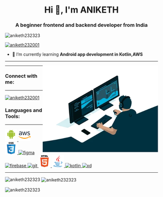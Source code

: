 <h1 align="center">Hi 👋, I'm ANIKETH</h1>
<h3 align="center">A beginner frontend and backend developer from India</h3>
<p align="left"> <img src="https://komarev.com/ghpvc/?username=aniketh232323&label=Profile%20views&color=0e75b6&style=flat" alt="aniketh232323" /> </p>

<p align="left"> <a href="https://twitter.com/aniketh232001" target="blank"><img src="https://img.shields.io/twitter/follow/aniketh232001?logo=twitter&style=for-the-badge" alt="aniketh232001" /></a> </p>

- 🌱 I’m currently learning **Android app development in Kotlin,AWS**
<hr>
<img align="right" alt="Coding" width="380"  src="giphy.webp" >
<hr>
<h3 align="left">Connect with me:</h3>
<hr>



<a href="https://twitter.com/aniketh232001" target="blank"><img align="center" src="https://raw.githubusercontent.com/rahuldkjain/github-profile-readme-generator/master/src/images/icons/Social/twitter.svg" alt="aniketh232001" height="30" width="40" /></a>
</p>

<h3 align="left">Languages and Tools:</h3>
<hr>
<p align="left"> <a href="https://developer.android.com" target="_blank" rel="noreferrer"> <img src="https://raw.githubusercontent.com/devicons/devicon/master/icons/android/android-original-wordmark.svg" alt="android" width="40" height="40"/> </a> <a href="https://aws.amazon.com" target="_blank" rel="noreferrer"> <img src="https://raw.githubusercontent.com/devicons/devicon/master/icons/amazonwebservices/amazonwebservices-original-wordmark.svg" alt="aws" width="40" height="40"/> </a> <a href="https://www.w3schools.com/css/" target="_blank" rel="noreferrer"> <img src="https://raw.githubusercontent.com/devicons/devicon/master/icons/css3/css3-original-wordmark.svg" alt="css3" width="40" height="40"/> </a> <a href="https://www.figma.com/" target="_blank" rel="noreferrer"> <img src="https://www.vectorlogo.zone/logos/figma/figma-icon.svg" alt="figma" width="40" height="40"/> </a> <a href="https://firebase.google.com/" target="_blank" rel="noreferrer"> <img src="https://www.vectorlogo.zone/logos/firebase/firebase-icon.svg" alt="firebase" width="40" height="40"/> </a> <a href="https://git-scm.com/" target="_blank" rel="noreferrer"> <img src="https://www.vectorlogo.zone/logos/git-scm/git-scm-icon.svg" alt="git" width="40" height="40"/> </a> <a href="https://www.w3.org/html/" target="_blank" rel="noreferrer"> <img src="https://raw.githubusercontent.com/devicons/devicon/master/icons/html5/html5-original-wordmark.svg" alt="html5" width="40" height="40"/> </a> <a href="https://www.java.com" target="_blank" rel="noreferrer"> <img src="https://raw.githubusercontent.com/devicons/devicon/master/icons/java/java-original.svg" alt="java" width="40" height="40"/> </a> <a href="https://kotlinlang.org" target="_blank" rel="noreferrer"> <img src="https://www.vectorlogo.zone/logos/kotlinlang/kotlinlang-icon.svg" alt="kotlin" width="40" height="40"/> </a> <a href="https://www.adobe.com/products/xd.html" target="_blank" rel="noreferrer"> <img src="https://cdn.worldvectorlogo.com/logos/adobe-xd.svg" alt="xd" width="40" height="40"/> </a> </p>

<hr>

<p><img align="left" src="https://github-readme-stats.vercel.app/api/top-langs?username=aniketh232323&show_icons=true&locale=en&layout=compact" alt="aniketh232323" /></p>

<p>&nbsp;<img align="center" src="https://github-readme-stats.vercel.app/api?username=aniketh232323&show_icons=true&locale=en" alt="aniketh232323" /></p>

<p><img align="center" src="https://github-readme-streak-stats.herokuapp.com/?user=aniketh232323&" alt="aniketh232323" /></p>

